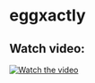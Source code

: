 # eggxactly
## Watch video:
[![Watch the video](https://i.imgur.com/s56WrcF.gif)](https://youtu.be/-oQXZOGyqyA)
